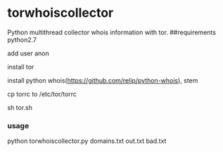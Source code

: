 # torwhoiscollector
Python multithread collector whois information with tor.
##requirements
python2.7

add user anon

install tor

install python whois(https://github.com/relip/python-whois), stem

cp torrc to /etc/tor/torrc

sh tor.sh
### usage
python torwhoiscollector.py domains.txt out.txt bad.txt
